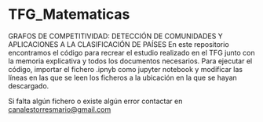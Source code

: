 # TFG_Matematicas
GRAFOS DE COMPETITIVIDAD: DETECCIÓN DE COMUNIDADES Y APLICACIONES A LA CLASIFICACIÓN DE PAÍSES
En este repositorio encontramos el código para recrear el estudio realizado en el TFG junto con 
la memoria explicativa y todos los documentos necesarios.
Para ejecutar el código, importar el fichero .ipnyb como jupyter notebook y modificar las líneas
en las que se leen los ficheros a la ubicación en la que se hayan descargado.

Si falta algún fichero o existe algún error contactar en canalestorresmario@gmail.com
